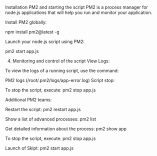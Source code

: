 Installation PM2 and starting the script
PM2 is a process manager for node.js applications that will help you run and monitor your application.

Install PM2 globally:

npm install pm2@latest -g

Launch your node.js script using PM2:

pm2 start app.js

4. Monitoring and control of the script
View Logs:

To view the logs of a running script, use the command:

PM2 logs (/root/.pm2/logs/app-error.log)
Script stop:

To stop the script, execute:  pm2 stop app.js  

Additional PM2 teams:

Restart the script: pm2 restart app.js

Show a list of advanced processes: pm2 list

Get detailed information about the process: pm2 show app

To stop the script, execute: pm2 stop app.js 

Launch of Skipt: pm2 start app.js
